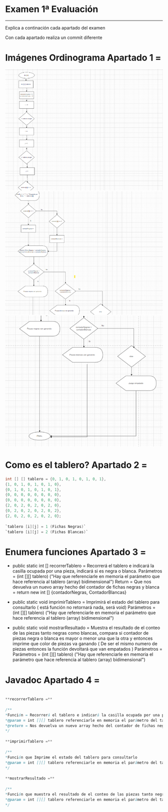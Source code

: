 # Examen 1ª Evaluación

---

Explica a continación cada apartado del examen

Con cada apartado realiza un commit diferente



# Imágenes Ordinograma Apartado 1 =


![Primera Imagen Ordinograma](./foto1.png)
![Primera Imagen Ordinograma](./foto2.png)
![Primera Imagen Ordinograma](./foto3.png)

# Como es el tablero? Apartado 2 =
```java
int [] [] tablero = {0, 1, 0, 1, 0, 1, 0, 1},
{1, 0, 1, 0, 1, 0, 1, 0},
{0, 1, 0, 1, 0, 1, 0, 1},
{0, 0, 0, 0, 0, 0, 0, 0},
{0, 0, 0, 0, 0, 0, 0, 0},
{2, 0, 2, 0, 2, 0, 2, 0},
{0, 2, 0, 2, 0, 2, 0, 2}, 
{2, 0, 2, 0, 2, 0, 2, 0};

`tablero [i][j] = 1 (Fichas Negras)`
`tablero [i][j] = 2 (Fichas Blancas)` 
```

# Enumera funciones Apartado 3 =

- public static int [] recorrerTablero = Recorrerá el tablero e indicará la casilla ocupada por una pieza, indicará si es negra o blanca.
    Parámetros = (int [][] tablero) ("Hay que referenciarle en memoria el parámetro que hace referencia al tablero (array) bidimensional")
    Return = Que nos devuelva un nuevo array hecho del contador de fichas negras y blanca = return new int [] {contadorNegras, ContadorBlancas}
    
- public static void imprimirTablero = Imprimirá el estado del tablero para consultarlo ( está función no retornará nada, será void)
    Parámetros = (int [][] tablero) ("Hay que referenciarle en memoria el parámetro que hace referencia al tablero (array) bidimensional")

- public static void mostrarResultado = Muestra el resultado de el conteo de las piezas tanto negras como blancas, compara si contador de piezas negra o blanca es mayor o menor una que la otra y entonces imprime que color de piezas va ganando ( De ser el mismo  numero de piezas entonces la función devoltará que van empatados )
    Parámetros = Parámetros = (int [][] tablero) ("Hay que referenciarle en memoria el parámetro que hace referencia al tablero (array) bidimensional")

# Javadoc Apartado 4 =
```java

**recorrerTablero =**

/**  
*Función = Recorrerá el tablero e indicará la casilla ocupada por una pieza, indicará si es negra o blanca.  
*@param = int [][] tablero referenciarle en memoria el parámetro del tablero (array) bidimensional  
*@return = Nos devuelva un nuevo array hecho del contador de fichas negras y blanca = return new int [] {contadorNegras, ContadorBlancas}  
*/

**imprimirTablero =** 

/**  
*Función que Imprime el estado del tablero para consultarlo  
*@param = int [][] tablero referenciarle en memoria el parámetro del tablero (array) bidimensional  
*/

**mostrarResultado =** 

/**  
*Función que muestra el resultado de el conteo de las piezas tanto negras como blancas, compara si contador de piezas negra o blanca es mayor o menor una que la otra y entonces imprime que color de piezas va ganando ( De ser el mismo numero de piezas entonces la función devoltará que van empatados )  
*@param = int [][] tablero referenciarle en memoria el parámetro del tablero (array) bidimensional  
*/
```
